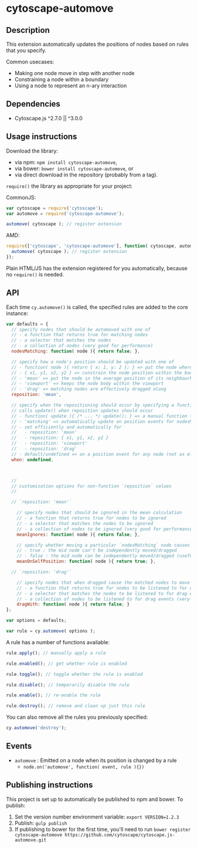 cytoscape-automove
================================================================================


## Description

This extension automatically updates the positions of nodes based on rules that you specify.  

Common usecases:

 * Making one node move in step with another node
 * Constraining a node within a boundary
 * Using a node to represent an n-ary interaction


## Dependencies

 * Cytoscape.js ^2.7.0 || ^3.0.0


## Usage instructions

Download the library:

 * via npm: `npm install cytoscape-automove`,
 * via bower: `bower install cytoscape-automove`, or
 * via direct download in the repository (probably from a tag).

`require()` the library as appropriate for your project:

CommonJS:
```js
var cytoscape = require('cytoscape');
var automove = require('cytoscape-automove');

automove( cytoscape ); // register extension
```

AMD:
```js
require(['cytoscape', 'cytoscape-automove'], function( cytoscape, automove ){
  automove( cytoscape ); // register extension
});
```

Plain HTML/JS has the extension registered for you automatically, because no `require()` is needed.


## API

Each time `cy.automove()` is called, the specified rules are added to the core instance:

```js
var defaults = {
  // specify nodes that should be automoved with one of
  // - a function that returns true for matching nodes
  // - a selector that matches the nodes
  // - a collection of nodes (very good for performance)
  nodesMatching: function( node ){ return false; },

  // specify how a node's position should be updated with one of
  // - function( node ){ return { x: 1, y: 2 }; } => put the node where the function returns
  // - { x1, y1, x2, y2 } => constrain the node position within the bounding box (in model co-ordinates)
  // - 'mean' => put the node in the average position of its neighbourhood
  // - 'viewport' => keeps the node body within the viewport
  // - 'drag' => matching nodes are effectively dragged along
  reposition: 'mean',

  // specify when the repositioning should occur by specifying a function that
  // calls update() when reposition updates should occur
  // - function( update ){ /* ... */ update(); } => a manual function for updating
  // - 'matching' => automatically update on position events for nodesMatching
  // - set efficiently and automatically for
  //   - reposition: 'mean'
  //   - reposition: { x1, y1, x2, y2 }
  //   - reposition: 'viewport'
  //   - reposition: 'drag'
  // - default/undefined => on a position event for any node (not as efficient...)
  when: undefined,



  //
  // customisation options for non-function `reposition` values
  //

  // `reposition: 'mean'`

    // specify nodes that should be ignored in the mean calculation
    // - a function that returns true for nodes to be ignored
    // - a selector that matches the nodes to be ignored
    // - a collection of nodes to be ignored (very good for performance)
    meanIgnores: function( node ){ return false; },

    // specify whether moving a particular `nodesMatching` node causes repositioning
    // - true : the mid node can't be independently moved/dragged
    // - false : the mid node can be independently moved/dragged (useful if you want the mid node to use `reposition: 'drag' in another rule with its neighbourhood`)
    meanOnSelfPosition: function( node ){ return true; },

  // `reposition: 'drag'`

    // specify nodes that when dragged cause the matched nodes to move along (i.e. the master nodes)
    // - a function that returns true for nodes to be listened to for drag events
    // - a selector that matches the nodes to be listened to for drag events
    // - a collection of nodes to be listened to for drag events (very good for performance)
    dragWith: function( node ){ return false; }
};

var options = defaults;

var rule = cy.automove( options );
```

A rule has a number of functions available:

```js
rule.apply(); // manually apply a rule

rule.enabled(); // get whether rule is enabled

rule.toggle(); // toggle whether the rule is enabled

rule.disable(); // temporarily disable the rule

rule.enable(); // re-enable the rule

rule.destroy(); // remove and clean up just this rule
```

You can also remove all the rules you previously specified:

```js
cy.automove('destroy');
```

## Events

- `automove` : Emitted on a node when its position is changed by a rule
  - `node.on('automove', function( event, rule ){})`


## Publishing instructions

This project is set up to automatically be published to npm and bower.  To publish:

1. Set the version number environment variable: `export VERSION=1.2.3`
1. Publish: `gulp publish`
1. If publishing to bower for the first time, you'll need to run `bower register cytoscape-automove https://github.com/cytoscape/cytoscape.js-automove.git`
